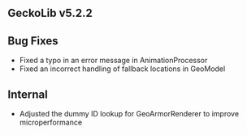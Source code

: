 ## GeckoLib v5.2.2

## Bug Fixes
* Fixed a typo in an error message in AnimationProcessor
* Fixed an incorrect handling of fallback locations in GeoModel

## Internal
* Adjusted the dummy ID lookup for GeoArmorRenderer to improve microperformance